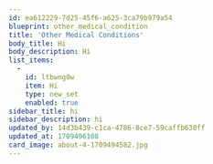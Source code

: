 ```yaml
---
id: ea612229-7d25-45f6-a625-3ca79b979a54
blueprint: other_medical_condition
title: 'Other Medical Conditions'
body_title: Hi
body_description: Hi
list_items:
  -
    id: ltbwng0w
    item: Hi
    type: new_set
    enabled: true
sidebar_title: hi
sidebar_description: hi
updated_by: 14d3b439-c1ca-4786-8ce7-59caffb630ff
updated_at: 1709496108
card_image: about-4-1709494582.jpg
---
```

